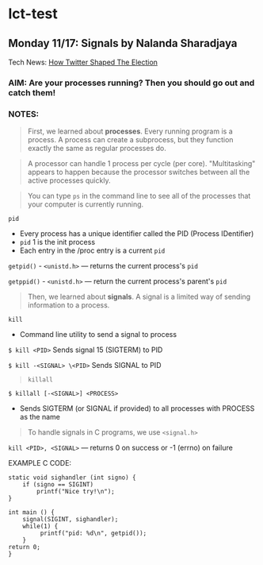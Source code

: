 # lct-test

## Monday 11/17: Signals by Nalanda Sharadjaya
Tech News: [How Twitter Shaped The Election](http://www.nytimes.com/2016/11/09/technology/for-election-day-chatter-twitter-ruled-social-media.html?ref=technology)

### AIM: Are your processes running? Then you should go out and catch them!

### NOTES: 
> First, we learned about **processes**. Every running program is a process. A process can create a subprocess, but they function exactly the same as regular processes do.

> A processor can handle 1 process per cycle (per core). "Multitasking" appears to happen because the processor switches between all the active processes quickly. 

> You can type `ps` in the command line to see all of the processes that your computer is currently running.

`pid`
* Every process has a unique identifier called the PID (Process IDentifier)
* `pid` 1 is the init process
* Each entry in the /proc entry is a current `pid`

`getpid()` - `<unistd.h>` — returns the current process's `pid`

`getppid()` - `<unistd.h>` — return the current process's parent's `pid`

> Then, we learned about **signals**. A signal is a limited way of sending information to a process.

`kill`
* Command line utility to send a signal to process

`$ kill <PID>`
Sends signal 15 (SIGTERM) to PID

`$ kill -<SIGNAL> \<PID>`
Sends SIGNAL to PID

> `killall`

`$ killall [-<SIGNAL>] <PROCESS>`

* Sends SIGTERM (or SIGNAL if provided) to all processes with PROCESS as the name

> To handle signals in C programs, we use `<signal.h>`

`kill <PID>, <SIGNAL>` — returns 0 on success or -1 (errno) on failure

EXAMPLE C CODE:
```
static void sighandler (int signo) {
    if (signo == SIGINT)
        printf("Nice try!\n");
}

int main () {
    signal(SIGINT, sighandler);
    while(1) {
         printf("pid: %d\n", getpid());
    }
return 0;
}
```
